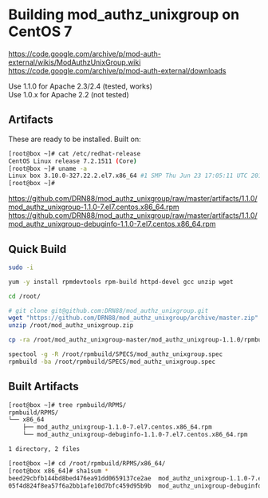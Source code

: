 # Building mod_authz_unixgroup on CentOS 7

https://code.google.com/archive/p/mod-auth-external/wikis/ModAuthzUnixGroup.wiki  
https://code.google.com/archive/p/mod-auth-external/downloads  

Use 1.1.0 for Apache 2.3/2.4 (tested, works)  
Use 1.0.x for Apache 2.2 (not tested)  

## Artifacts
These are ready to be installed. Built on:
```bash
[root@box ~]# cat /etc/redhat-release
CentOS Linux release 7.2.1511 (Core)
[root@box ~]# uname -a
Linux box 3.10.0-327.22.2.el7.x86_64 #1 SMP Thu Jun 23 17:05:11 UTC 2016 x86_64 x86_64 x86_64 GNU/Linux
[root@box ~]#

```
https://github.com/DRN88/mod_authz_unixgroup/raw/master/artifacts/1.1.0/mod_authz_unixgroup-1.1.0-7.el7.centos.x86_64.rpm  
https://github.com/DRN88/mod_authz_unixgroup/raw/master/artifacts/1.1.0/mod_authz_unixgroup-debuginfo-1.1.0-7.el7.centos.x86_64.rpm  

## Quick Build

```bash
sudo -i

yum -y install rpmdevtools rpm-build httpd-devel gcc unzip wget

cd /root/

# git clone git@github.com:DRN88/mod_authz_unixgroup.git
wget "https://github.com/DRN88/mod_authz_unixgroup/archive/master.zip" -O "/root/mod_authz_unixgroup.zip"
unzip /root/mod_authz_unixgroup.zip

cp -ra /root/mod_authz_unixgroup-master/mod_authz_unixgroup-1.1.0/rpmbuild/ /root/rpmbuild

spectool -g -R /root/rpmbuild/SPECS/mod_authz_unixgroup.spec
rpmbuild -ba /root/rpmbuild/SPECS/mod_authz_unixgroup.spec
```

## Built Artifacts
```bash
[root@box ~]# tree rpmbuild/RPMS/
rpmbuild/RPMS/
└── x86_64
    ├── mod_authz_unixgroup-1.1.0-7.el7.centos.x86_64.rpm
    └── mod_authz_unixgroup-debuginfo-1.1.0-7.el7.centos.x86_64.rpm

1 directory, 2 files

[root@box ~]# cd /root/rpmbuild/RPMS/x86_64/
[root@box x86_64]# sha1sum *
beed29cbfb144bd8bed476ea91dd0659137ce2ae  mod_authz_unixgroup-1.1.0-7.el7.centos.x86_64.rpm
05f4d824f8ea57f6a2bb1afe10d7bfc459d95b9b  mod_authz_unixgroup-debuginfo-1.1.0-7.el7.centos.x86_64.rpm

```
